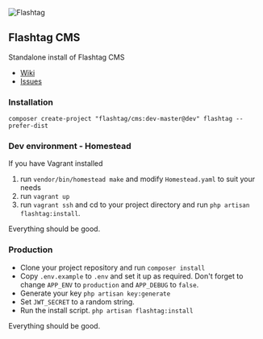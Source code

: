 ![Flashtag](https://s3-us-west-2.amazonaws.com/flashtag/images/flashtag-logo-banner.png)

## Flashtag CMS

Standalone install of Flashtag CMS

- [Wiki](https://github.com/flashtag/flashtag/wiki)
- [Issues](https://github.com/flashtag/flashtag/issues)

### Installation

```
composer create-project "flashtag/cms:dev-master@dev" flashtag --prefer-dist
```

### Dev environment - Homestead

If you have Vagrant installed

1. run `vendor/bin/homestead make` and modify `Homestead.yaml` to suit your needs
2. run `vagrant up`
3. run `vagrant ssh` and cd to your project directory and run `php artisan flashtag:install`.

Everything should be good.


### Production

- Clone your project repository and run `composer install`
- Copy `.env.example` to `.env` and set it up as required. Don't forget to change `APP_ENV` to `production` and `APP_DEBUG` to `false`.
- Generate your key `php artisan key:generate`
- Set `JWT_SECRET` to a random string.
- Run the install script. `php artisan flashtag:install`

Everything should be good.
